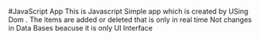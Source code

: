 #JavaScript App
 This is Javascript Simple app which is created by USing Dom . The items are added or deleted that is only in real time Not changes in Data Bases beacuse it is only UI Interface  